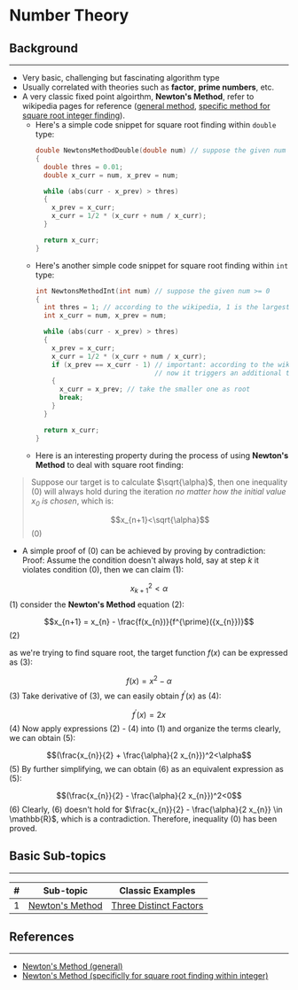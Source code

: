 # Number Theory
## Background
---
* Very basic, challenging but fascinating algorithm type
* Usually correlated with theories such as **factor**, **prime numbers**, etc.
* A very classic fixed point algoirthm, **Newton's Method**, refer to wikipedia pages for reference ([general method](https://en.wikipedia.org/wiki/Newton%27s_method), [specific method for square root integer finding](https://en.wikipedia.org/wiki/Integer_square_root#Algorithm_using_Newton's_method)). 
  * Here's a simple code snippet for square root finding within `double` type:
    ```C++
    double NewtonsMethodDouble(double num) // suppose the given num >= 0
    {
      double thres = 0.01;
      double x_curr = num, x_prev = num; 

      while (abs(curr - x_prev) > thres)
      {
        x_prev = x_curr;
        x_curr = 1/2 * (x_curr + num / x_curr);
      }

      return x_curr;
    }
    ```
  * Here's another simple code snippet for square root finding within `int` type:
    ```C++
    int NewtonsMethodInt(int num) // suppose the given num >= 0
    {
      int thres = 1; // according to the wikipedia, 1 is the largest possible threshold here
      int x_curr = num, x_prev = num; 

      while (abs(curr - x_prev) > thres)
      {
        x_prev = x_curr;
        x_curr = 1/2 * (x_curr + num / x_curr);
        if (x_prev == x_curr - 1) // important: according to the wiki, sqrt(n) is not a fixed point if n + 1 is a square number
                                  // now it triggers an additional termination criteria
        {
          x_curr = x_prev; // take the smaller one as root
          break;
        }
      }

      return x_curr;
    }
    ```
  * Here is an interesting property during the process of using **Newton's Method** to deal with square root finding:
> Suppose our target is to calculate $\sqrt{\alpha}$, then one inequality (0) will always hold during the iteration *no matter how the initial value $x_0$ is chosen*, which is:
>
> $$x_{n+1}<\sqrt{\alpha}$$ (0) 
  * A simple proof of (0) can be achieved by proving by contradiction: 
Proof: Assume the condition doesn't always hold, say at step $k$ it violates condition (0), then we can claim (1):

$$x_{k+1}^2<\alpha$$ (1)
consider the **Newton's Method** equation (2):

$$x_{n+1} = x_{n} - \frac{f(x_{n})}{f^{\prime}({x_{n}})}$$(2)

as we're trying to find square root, the target function $f(x)$ can be expressed as (3):

$$f(x)=x^2-\alpha$$ (3)
Take derivative of (3), we can easily obtain $f^{\prime}(x)$ as (4):

$$f^{\prime}(x)=2 x$$(4)
Now apply expressions (2) - (4) into (1) and organize the terms clearly, we can obtain (5):

$$(\frac{x_{n}}{2} + \frac{\alpha}{2 x_{n}})^2<\alpha$$ (5)
By further simplifying, we can obtain (6) as an equivalent expression as (5):

$$(\frac{x_{n}}{2} - \frac{\alpha}{2 x_{n}})^2<0$$ (6)
Clearly, (6) doesn't hold for $\frac{x_{n}}{2} - \frac{\alpha}{2 x_{n}} \in \mathbb{R}$, which is a contradiction. Therefore, inequality (0) has been proved.


## Basic Sub-topics
---
| # | Sub-topic | Classic Examples |
|---| --------- | ---------------- |
|1|[Newton's Method](newtons_method/) | [Three Distinct Factors](newtons_method/three_distinct_factors.cpp)|

## References
---
* [Newton's Method (general)](https://en.wikipedia.org/wiki/Newton%27s_method)
* [Newton's Method (specificlly for square root finding within integer)](https://en.wikipedia.org/wiki/Integer_square_root#Algorithm_using_Newton's_method)
